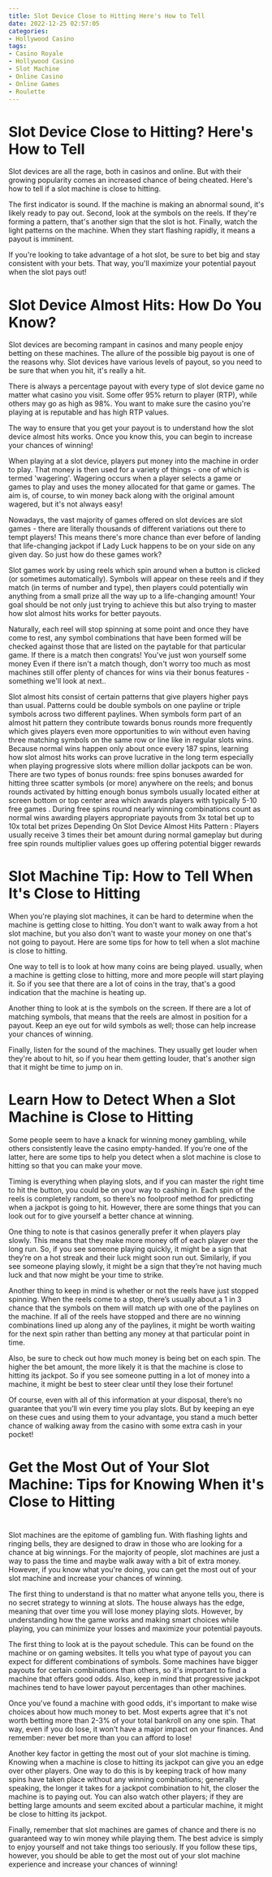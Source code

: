 ```yaml
---
title: Slot Device Close to Hitting Here's How to Tell 
date: 2022-12-25 02:57:05
categories:
- Hollywood Casino
tags:
- Casino Royale
- Hollywood Casino
- Slot Machine
- Online Casino
- Online Games
- Roulette
---
```



#  Slot Device Close to Hitting? Here's How to Tell 

Slot devices are all the rage, both in casinos and online. But with their growing popularity comes an increased chance of being cheated. Here's how to tell if a slot machine is close to hitting.

The first indicator is sound. If the machine is making an abnormal sound, it's likely ready to pay out. Second, look at the symbols on the reels. If they're forming a pattern, that's another sign that the slot is hot. Finally, watch the light patterns on the machine. When they start flashing rapidly, it means a payout is imminent.

If you're looking to take advantage of a hot slot, be sure to bet big and stay consistent with your bets. That way, you'll maximize your potential payout when the slot pays out!

#  Slot Device Almost Hits: How Do You Know? 

Slot devices are becoming rampant in casinos and many people enjoy betting on these machines. The allure of the possible big payout is one of the reasons why. Slot devices have various levels of payout, so you need to be sure that when you hit, it's really a hit.

There is always a percentage payout with every type of slot device game no matter what casino you visit. Some offer 95% return to player (RTP), while others may go as high as 98%. You want to make sure the casino you're playing at is reputable and has high RTP values.

The way to ensure that you get your payout is to understand how the slot device almost hits works. Once you know this, you can begin to increase your chances of winning! 

When playing at a slot device, players put money into the machine in order to play. That money is then used for a variety of things - one of which is termed 'wagering'. Wagering occurs when a player selects a game or games to play and uses the money allocated for that game or games. The aim is, of course, to win money back along with the original amount wagered, but it's not always easy! 

Nowadays, the vast majority of games offered on slot devices are slot games - there are literally thousands of different variations out there to tempt players! This means there's more chance than ever before of landing that life-changing jackpot if Lady Luck happens to be on your side on any given day. So just how do these games work? 

Slot games work by using reels which spin around when a button is clicked (or sometimes automatically). Symbols will appear on these reels and if they match (in terms of number and type), then players could potentially win anything from a small prize all the way up to a life-changing amount! Your goal should be not only just trying to achieve this but also trying to master how slot almost hits works for better payouts. 

Naturally, each reel will stop spinning at some point and once they have come to rest, any symbol combinations that have been formed will be checked against those that are listed on the paytable for that particular game. If there is a match then congrats! You've just won yourself some money Even if there isn't a match though, don't worry too much as most machines still offer plenty of chances for wins via their bonus features - something we'll look at next.. 

 Slot almost hits consist of certain patterns that give players higher pays than usual. Patterns could be double symbols on one payline or triple symbols across two different paylines. When symbols form part of an almost hit pattern they contribute towards bonus rounds more frequently which gives players even more opportunities to win without even having three matching symbols on the same row or line like in regular slots wins. Because normal wins happen only about once every 187 spins, learning how slot almost hits works can prove lucrative in the long term especially when playing progressive slots where million dollar jackpots can be won. 
There are two types of bonus rounds: free spins bonuses awarded for hitting three scatter symbols (or more) anywhere on the reels; and bonus rounds activated by hitting enough bonus symbols usually located either at screen bottom or top center area which awards players with typically 5-10 free games . During free spins round nearly winning combinations count as normal wins awarding players appropriate payouts from 3x total bet up to 10x total bet prizes Depending On Slot Device Almost Hits Pattern : Players usually receive 3 times their bet amount during normal gameplay but during free spin rounds multiplier values goes up offering potential bigger rewards

#  Slot Machine Tip: How to Tell When It's Close to Hitting 

When you're playing slot machines, it can be hard to determine when the machine is getting close to hitting. You don't want to walk away from a hot slot machine, but you also don't want to waste your money on one that's not going to payout. Here are some tips for how to tell when a slot machine is close to hitting.

One way to tell is to look at how many coins are being played. usually, when a machine is getting close to hitting, more and more people will start playing it. So if you see that there are a lot of coins in the tray, that's a good indication that the machine is heating up.

Another thing to look at is the symbols on the screen. If there are a lot of matching symbols, that means that the reels are almost in position for a payout. Keep an eye out for wild symbols as well; those can help increase your chances of winning.

Finally, listen for the sound of the machines. They usually get louder when they're about to hit, so if you hear them getting louder, that's another sign that it might be time to jump on in.

#  Learn How to Detect When a Slot Machine is Close to Hitting 
Some people seem to have a knack for winning money gambling, while others consistently leave the casino empty-handed. If you’re one of the latter, here are some tips to help you detect when a slot machine is close to hitting so that you can make your move.

Timing is everything when playing slots, and if you can master the right time to hit the button, you could be on your way to cashing in. Each spin of the reels is completely random, so there’s no foolproof method for predicting when a jackpot is going to hit. However, there are some things that you can look out for to give yourself a better chance at winning.

One thing to note is that casinos generally prefer it when players play slowly. This means that they make more money off of each player over the long run. So, if you see someone playing quickly, it might be a sign that they’re on a hot streak and their luck might soon run out. Similarly, if you see someone playing slowly, it might be a sign that they’re not having much luck and that now might be your time to strike.

Another thing to keep in mind is whether or not the reels have just stopped spinning. When the reels come to a stop, there’s usually about a 1 in 3 chance that the symbols on them will match up with one of the paylines on the machine. If all of the reels have stopped and there are no winning combinations lined up along any of the paylines, it might be worth waiting for the next spin rather than betting any money at that particular point in time.

Also, be sure to check out how much money is being bet on each spin. The higher the bet amount, the more likely it is that the machine is close to hitting its jackpot. So if you see someone putting in a lot of money into a machine, it might be best to steer clear until they lose their fortune!

Of course, even with all of this information at your disposal, there’s no guarantee that you’ll win every time you play slots. But by keeping an eye on these cues and using them to your advantage, you stand a much better chance of walking away from the casino with some extra cash in your pocket!

#  Get the Most Out of Your Slot Machine: Tips for Knowing When it's Close to Hitting

#

Slot machines are the epitome of gambling fun. With flashing lights and ringing bells, they are designed to draw in those who are looking for a chance at big winnings. For the majority of people, slot machines are just a way to pass the time and maybe walk away with a bit of extra money. However, if you know what you're doing, you can get the most out of your slot machine and increase your chances of winning.

The first thing to understand is that no matter what anyone tells you, there is no secret strategy to winning at slots. The house always has the edge, meaning that over time you will lose money playing slots. However, by understanding how the game works and making smart choices while playing, you can minimize your losses and maximize your potential payouts.

The first thing to look at is the payout schedule. This can be found on the machine or on gaming websites. It tells you what type of payout you can expect for different combinations of symbols. Some machines have bigger payouts for certain combinations than others, so it's important to find a machine that offers good odds. Also, keep in mind that progressive jackpot machines tend to have lower payout percentages than other machines.

Once you've found a machine with good odds, it's important to make wise choices about how much money to bet. Most experts agree that it's not worth betting more than 2-3% of your total bankroll on any one spin. That way, even if you do lose, it won't have a major impact on your finances. And remember: never bet more than you can afford to lose!

Another key factor in getting the most out of your slot machine is timing. Knowing when a machine is close to hitting its jackpot can give you an edge over other players. One way to do this is by keeping track of how many spins have taken place without any winning combinations; generally speaking, the longer it takes for a jackpot combination to hit, the closer the machine is to paying out. You can also watch other players; if they are betting large amounts and seem excited about a particular machine, it might be close to hitting its jackpot.

Finally, remember that slot machines are games of chance and there is no guaranteed way to win money while playing them. The best advice is simply to enjoy yourself and not take things too seriously. If you follow these tips, however, you should be able to get the most out of your slot machine experience and increase your chances of winning!